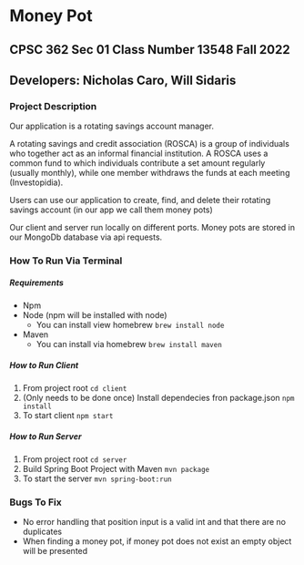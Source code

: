 # Money Pot 
## CPSC 362 Sec 01 Class Number 13548 Fall 2022
## Developers: Nicholas Caro, Will Sidaris

### Project Description
Our application is a rotating savings account manager. 

A rotating savings and credit association (ROSCA) is a group of individuals who together act as an informal financial institution. A ROSCA uses a common fund to which individuals contribute a set amount regularly (usually monthly), while one member withdraws the funds at each meeting (Investopidia). 

Users can use our application to create, find, and delete their rotating savings account (in our app we call them money pots)

Our client and server run locally on different ports. Money pots are stored in our MongoDb database via api requests. 

### How To Run Via Terminal

##### Requirements
- Npm
- Node (npm will be installed with node)
  - You can install view homebrew `brew install node`
- Maven
  - You can install via homebrew `brew install maven`

##### How to Run Client
1. From project root `cd client`
2. (Only needs to be done once) Install dependecies fron package.json `npm install`
3. To start client `npm start`

##### How to Run Server
1. From project root `cd server`
2. Build Spring Boot Project with Maven `mvn package`
3. To start the server `mvn spring-boot:run`


### Bugs To Fix
- No error handling that position input is a valid int and that there are no duplicates
- When finding a money pot, if money pot does not exist an empty object will be presented



